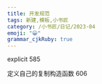 ```yaml
---
title: 开发规范
tags: 新建,模板,小书匠
category: /小书匠/日记/2023-04
emoji: "😀"
grammar_cjkRuby: true
---
```



explicit 585

定义自己的复制构造函数 606
